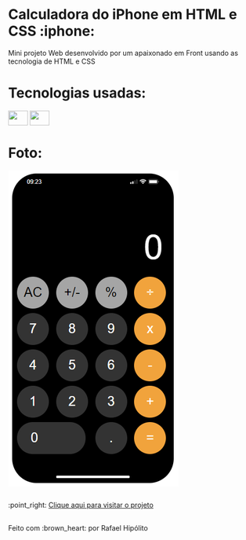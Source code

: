 <h1>Calculadora do iPhone em HTML e CSS :iphone:</h1>

<p>Mini projeto Web desenvolvido por um apaixonado em Front usando as tecnologia de HTML e CSS</p>

<div style="display: inline_block">
    <h1>Tecnologias usadas:</h1>
    <img align="center" height="30" width="40" src="https://cdn.jsdelivr.net/gh/devicons/devicon/icons/html5/html5-original.svg" />
    <img align="center" height="30" width="40" src="https://cdn.jsdelivr.net/gh/devicons/devicon/icons/css3/css3-original.svg" />
</div>

<div>
    <h1>Foto:</h1>
    <img align="center" src="img/print-screen.PNG"></img>
</div>

##

<div>
  :point_right: <a href="url">Clique aqui para visitar o projeto</a>
    
##
    
  <p>Feito com :brown_heart: por Rafael Hipólito</p>
  
</div>
